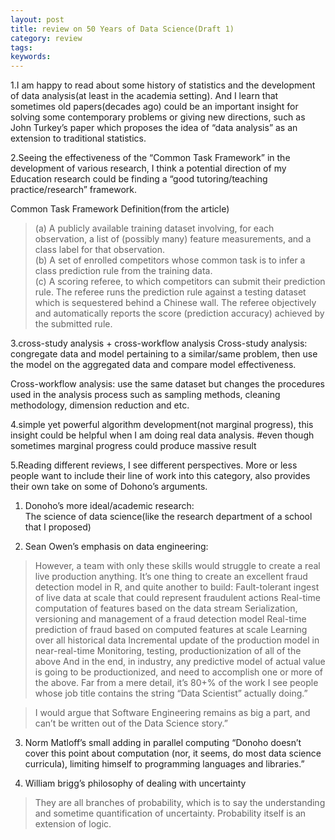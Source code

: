 ```yaml
---
layout: post
title: review on 50 Years of Data Science(Draft 1)
category: review
tags: 
keywords: 
---
```


1.I am happy to read about some history of statistics and the development of data analysis(at least in the academia setting). 
And I learn that sometimes old papers(decades ago) could be an important insight for solving some contemporary problems or giving new directions, such as John Turkey’s paper which proposes the idea of “data analysis” as an extension to traditional statistics.
 
2.Seeing the effectiveness of the “Common Task Framework” in the development of various research, I think a potential direction of 
my Education research could be finding a “good tutoring/teaching practice/research” framework. 
 
Common Task Framework Definition(from the article)

>(a) A publicly available training dataset involving, for each observation, a list of (possibly many) feature measurements, and a 
class label for that observation.   
(b) A set of enrolled competitors whose common task is to infer a class prediction rule from the training data.   
(c) A scoring referee, to which competitors can submit their prediction rule. The referee runs the prediction rule against a testing dataset 
which is sequestered behind a Chinese wall. The referee objectively and automatically reports the score (prediction accuracy) achieved 
by the submitted rule.
 
3.cross-study analysis + cross-workflow analysis
Cross-study analysis: congregate data and model pertaining to a similar/same problem, then use the model on the aggregated data and 
compare model effectiveness.
 
Cross-workflow analysis: use the same dataset but changes the procedures used in the analysis process such as sampling methods, cleaning methodology, dimension reduction and etc.
 
 
4.simple yet powerful algorithm development(not marginal progress), this insight could be helpful when I am doing real data analysis. 
#even though sometimes marginal progress could produce massive result
 
5.Reading different reviews, I see different perspectives. More or less people want to include their line of work into this category, 
also provides their own take on some of Dohono’s arguments.  

1. Donoho’s more ideal/academic research:  
The science of data science(like the research department of a school that I proposed)
 
2. Sean Owen’s emphasis on data engineering:  

>However, a team with only these skills would struggle to create a real live production anything. It’s one thing to create an excellent fraud detection model in R, and quite another to build:
Fault-tolerant ingest of live data at scale that could represent fraudulent actions
Real-time computation of features based on the data stream
Serialization, versioning and management of a fraud detection model
Real-time prediction of fraud based on computed features at scale
Learning over all historical data
Incremental update of the production model in near-real-time
Monitoring, testing, productionization of all of the above
And in the end, in industry, any predictive model of actual value is going to be productionized, and need to accomplish one or more of the above. Far from a mere detail, it’s 80+% of the work I see people whose job title contains the string “Data Scientist” actually doing.”
 
>I would argue that Software Engineering remains as big a part, and can’t be written out of the Data Science story.”
 
3. Norm Matloff’s small adding in parallel computing 
“Donoho doesn’t cover this point about computation (nor, it seems, do most data science curricula), limiting himself to programming languages and libraries.” 
 
4. William brigg’s philosophy of dealing with uncertainty  
>They are all branches of probability, which is to say the understanding and sometime quantification of uncertainty. Probability itself is an extension of logic.
